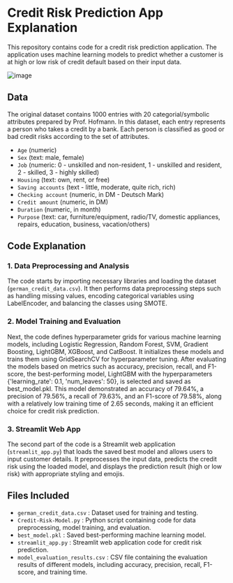 # Credit Risk Prediction App Explanation

This repository contains code for a credit risk prediction application. The application uses machine learning models to predict whether a customer is at high or low risk of credit default based on their input data.

![image](https://github.com/NewChakri/Credit-Risk-Model/assets/99199609/8d866f05-8139-4784-81c8-96be27a6f9c1)


## Data

The original dataset contains 1000 entries with 20 categorial/symbolic attributes prepared by Prof. Hofmann. In this dataset, each entry represents a person who takes a credit by a bank. Each person is classified as good or bad credit risks according to the set of attributes.

- `Age` (numeric)
- `Sex` (text: male, female)
- `Job` (numeric: 0 - unskilled and non-resident, 1 - unskilled and resident, 2 - skilled, 3 - highly skilled)
- `Housing` (text: own, rent, or free)
- `Saving accounts` (text - little, moderate, quite rich, rich)
- `Checking account` (numeric, in DM - Deutsch Mark)
- `Credit amount` (numeric, in DM)
- `Duration` (numeric, in month)
- `Purpose` (text: car, furniture/equipment, radio/TV, domestic appliances, repairs, education, business, vacation/others)

## Code Explanation

### 1. Data Preprocessing and Analysis

The code starts by importing necessary libraries and loading the dataset (`german_credit_data.csv`). It then performs data preprocessing steps such as handling missing values, encoding categorical variables using LabelEncoder, and balancing the classes using SMOTE.

### 2. Model Training and Evaluation

Next, the code defines hyperparameter grids for various machine learning models, including Logistic Regression, Random Forest, SVM, Gradient Boosting, LightGBM, XGBoost, and CatBoost. It initializes these models and trains them using GridSearchCV for hyperparameter tuning. After evaluating the models based on metrics such as accuracy, precision, recall, and F1-score, the best-performing model, LightGBM with the hyperparameters {'learning_rate': 0.1, 'num_leaves': 50}, is selected and saved as best_model.pkl. This model demonstrated an accuracy of 79.64%, a precision of 79.56%, a recall of 79.63%, and an F1-score of 79.58%, along with a relatively low training time of 2.65 seconds, making it an efficient choice for credit risk prediction.

### 3. Streamlit Web App

The second part of the code is a Streamlit web application (`streamlit_app.py`) that loads the saved best model and allows users to input customer details. It preprocesses the input data, predicts the credit risk using the loaded model, and displays the prediction result (high or low risk) with appropriate styling and emojis.


## Files Included
- `german_credit_data.csv` : Dataset used for training and testing.
- `Credit-Risk-Model.py` : Python script containing code for data preprocessing, model training, and evaluation.
- `best_model.pkl` : Saved best-performing machine learning model.
- `streamlit_app.py` : Streamlit web application code for credit risk prediction.
- `model_evaluation_results.csv` : CSV file containing the evaluation results of different models, including accuracy, precision, recall, F1-score, and training time.
